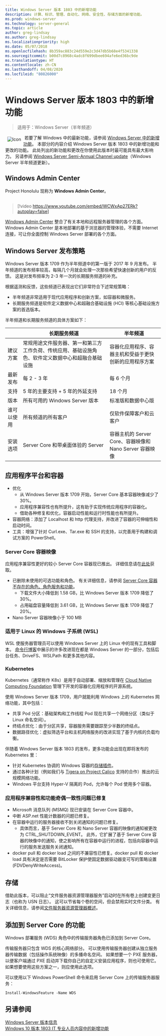 ```yaml
---
title: Windows Server 版本 1803 中的新增功能
description: 计算、标识、管理、自动化、网络、安全性、存储方面的新增功能。
ms.prod: windows-server
ms.technology: server-general
ms.topic: article
author: greg-lindsay
ms.author: greg-lindsay
ms.localizationpriority: high
ms.date: 05/07/2018
ms.openlocfilehash: 8b359ac883c24d559e2c3d47db5b68e4f5341338
ms.sourcegitcommit: b00d7c8968c4adc8f699dbee694afe6ed36bc9de
ms.translationtype: HT
ms.contentlocale: zh-CN
ms.lasthandoff: 04/08/2020
ms.locfileid: "80826000"
---
```

# <a name="whats-new-in-windows-server-version-1803"></a>Windows Server 版本 1803 中的新增功能

>适用于：Windows Server（半年频道）

<img src=../media/landing-icons/new.png style='float:left; padding:.5em;' alt=Icon showing a newspaper>&nbsp;若要了解 Windows 中的最新功能，请参阅 [Windows Server 中的新增功能](whats-new-in-windows-server.md)。 本部分的内容介绍 Windows Server 版本 1803 中的新增功能和更改的功能。 此处列出的新功能和更改在你使用此版本时最可能具有最大影响力。 另请参阅 [Windows Server Semi-Annual Channel update](https://cloudblogs.microsoft.com/windowsserver/2018/03/29/windows-server-semi-annual-channel-update/)（Windows Server 半年频道更新）。

## <a name="windows-admin-center"></a>Windows Admin Center

Project Honolulu 现称为 **Windows Admin Center**。
<br>&nbsp;
> [!video https://www.youtube.com/embed/WCWxAp27ERk?autoplay=false]

[Windows Admin Center](https://docs.microsoft.com/windows-server/manage/windows-admin-center/overview) 整合了有关本地和远程服务器管理的各个方面。 Windows Admin Center 是本地部署的基于浏览器的管理体验，不需要 Internet 连接，可让你全面控制 Windows Server 部署的各个方面。

## <a name="windows-server-release-strategy"></a>Windows Server 发布策略

Windows Server 版本 1709 作为半年频道中的第一版于 2017 年 9 月发布。 半年频道的发布频率较高，每隔几个月就会处理一次那些希望快速创新的用户的反馈。 这是对发布频率为 2-3 年一次的长期服务频道的补充。

根据遥测和反馈，这些频道已表现出它们非常符合下述常规策略：
- 半年频道非常适用于现代应用程序和创新方案，如容器和微服务。
- 长期服务频道是软件定义数据中心和超融合基础设施 (HCI) 等核心基础设施方案的首选版本。 

半年频道和长期服务频道的具体方案如下：

|   | 长期服务频道 |  半年频道 |
| ------------- | ------------- | ------------ |
| 建议方案     | 常规用途文件服务器、第一和第三方工作负荷、传统应用、基础设施角色、软件定义数据中心和超融合基础设施  | 容器化应用程序、容器主机和受益于更快创新的应用程序方案 |
| 最新发布  | 每 2 - 3 年  | 每 6 个月 |
| 支持  | 5 年的主要支持 + 5 年的外延支持  | 18 个月 |
| 版本  | 所有可用的 Windows Server 版本  | 标准版和数据中心版 |
| 谁可以使用  | 所有频道的所有客户 | 仅软件保障客户和云客户 |
| 安装选项  | Server Core 和带桌面体验的 Server  | 容器主机的 Server Core、容器映像和 Nano Server 容器映像 |

## <a name="application-platform-and-containers"></a>应用程序平台和容器

- 优化
    - 从 Windows Server 版本 1709 开始，Server Core 基本容器映像减少了 30%。 
    - 应用程序兼容性也有所提升，这有助于实现传统应用程序的容器化。
    - 借助各种修复和优化，容器启动性能和运行时性能也有所提升。
- 容器网络：添加了 Localhost 和 http 代理支持，并改进了容器的可伸缩性和启动时间。
- 工具：增强了针对 Curl.exe、Tar.exe 和 SSH 的支持，以完善用于构建和调试方案的 PowerShell。

### <a name="server-core-container-image"></a>Server Core 容器映像

应用程序兼容性更好的较小 Server Core 容器现已推出。 详细信息请在[此处](https://blogs.technet.microsoft.com/virtualization/2018/01/22/a-smaller-windows-server-core-container-with-better-application-compatibility/)获取。

- 已删除未使用的可选功能和角色。 有关详细信息，请参阅 [Server Core 容器不存在的角色、角色服务和功能](../administration/server-core/server-core-container-removed-roles.md)。
    - 下载文件大小降低到 1.58 GB，比 Windows Server 版本 1709 降低了 30%。
    - 占用磁盘容量降低到 3.61 GB，比 Windows Server 版本 1709 降低了 20%。
- Nano Server 容器映像小于 100 MB

### <a name="windows-subsystem-for-linux-wsl"></a>适用于 Linux 的 Windows 子系统 (WSL)

WSL 使服务器管理员可以使用 Windows Server 上的 Linux 中的现有工具和脚本。 [命令行博客](https://blogs.msdn.microsoft.com/commandline/tag/wsl/)中展示的许多改进现在都是 Windows Server 的一部分，包括后台任务、DriveFS、WSLPath 和更多其他内容。

### <a name="kubernetes"></a>Kubernetes 

Kubernetes（通常称作 K8s）是用于自动部署、缩放和管理在 [Cloud Native Computing Foundation](https://www.cncf.io) 管理下开发的容器化应用程序的开源系统。 

使用 Windows Server 版本 1709，用户就能利用 Windows 上的 Kubernetes 网络功能，其中包括：
- 共享 Pod 分区：基础架构和工作线程 Pod 现在共享一个网络分区（类似于 Linux 命名空间）。
- 终结点优化：由于分区共享，容器服务需要跟踪至少半数的终结点。
- 数据路径优化：虚拟筛选平台和主机网络服务的改进实现了基于内核的负载均衡。

伴随着 Windows Server 版本 1803 的发布，更多功能会出现在即将发布的 Kubernetes 里： 
- 针对 Kubernetes 协调的 Windows 容器的[存储插件](https://github.com/Microsoft/K8s-Storage-Plugins)。
- 通过各种计划（例如我们与 [Tigera on Project Calico](https://cloudblogs.microsoft.com/windowsserver/2017/12/07/securing-modernized-apps-and-simplified-networking-on-windows-with-calico/) 支持的合作）推出的云规模网络功能。
- Windows 平台支持 Hyper-V 隔离的 Pod，允许每个 Pod 使用多个容器。

### <a name="application-compatibility-and-feature-parity-issues-fixed"></a>应用程序兼容性和功能奇偶一致性问题已修复

- Microsoft 消息队列 (MSMQ) 现已安装在 Server Core 容器中。
- 中断 ASP.net 性能计数器的问题已修复。
- 在容器中运行的服务器接收不到关闭通知的问题已修复。
    - 具体而言，基于 Server Core 和 Nano Server 容器的映像的通知被更改为 CTRL_SHUTDOWN_EVENT。 此外，它扩展了基于 Server Core 容器的映像中的通知，使之影响所有在容器中运行的进程，包括向容器中运行的服务发送服务关闭通知。
- docker pull 和 docker load 之间的不兼容性已修复。docker pull 和 docker load 具有决定是否需要 BitLocker 保护使固定数据驱动器变可写的策略设置 (FDVDenyWriteAccess)。 

## <a name="storage"></a>存储

借助此版本，可以阻止“文件服务器资源管理器服务”启动时在所有卷上创建变更日志（也称为 USN 日志）。 这可以节省每个卷的空间，但会禁用实时文件分类。 有关详细信息，请参阅[文件服务器资源管理器概述](https://docs.microsoft.com/windows-server/storage/fsrm/fsrm-overview)。

## <a name="features-added-to-server-core"></a>添加到 Server Core 的功能

Windows 部署服务 (WDS) 角色中的传输服务器角色已添加到 Server Core。

传输服务器只包含 WDS 的核心网络部分。 可以使用传输服务器创建从独立服务器传输数据（包括操作系统映像）的多播命名空间。 如果想要一个 PXE 服务器，以便客户端通过 PXE 启动并下载你自己的自定义安装应用程序，则也可使用它。 如果想要使用这些方案之一，则应使用此选项。

可以使用以下 Windows PowerShell 命令来启用 Server Core 上的传输服务器服务：

```
Install-WindowsFeature -Name WDS
```

## <a name="see-also"></a>另请参阅

[Windows Server 版本信息](https://docs.microsoft.com/windows-server/get-started/windows-server-release-info)<br>
[Windows 10 版本 1803 IT 专业人员内容中的新增功能](https://docs.microsoft.com/windows/whats-new/whats-new-windows-10-version-1803)
